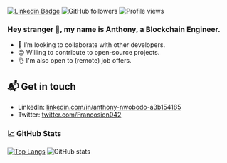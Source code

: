 [![Linkedin Badge](https://img.shields.io/badge/-Anthony-blue?style=flat&logo=Linkedin&logoColor=white&link=https://www.linkedin.com/in/anthony-nwobodo-a3b154185/)](https://www.linkedin.com/in/anthony-nwobodo-a3b154185/)
![GitHub followers](https://img.shields.io/github/followers/francosion042)
![Profile views](https://gpvc.arturio.dev/francosion042)

### Hey stranger 👋, my name is Anthony, a Blockchain Engineer.

- 👯 I’m looking to collaborate with other developers.
- 😊 Willing to contribute to open-source projects.
- 👌 I'm also open to (remote) job offers.

## 📬 Get in touch

- LinkedIn: [linkedin.com/in/anthony-nwobodo-a3b154185][1]
- Twitter: [twitter.com/Francosion042][2]


### &#x1f4c8; GitHub Stats

[![Top Langs](https://github-readme-stats.vercel.app/api/top-langs/?username=francosion042&theme=merko&layout=compact)](https://github.com/anuraghazra/github-readme-stats) 
![GitHub stats](https://github-readme-stats.vercel.app/api?username=francosion042&show_icons=true&theme=merko&hide=issues) 




[1]: https://www.linkedin.com/in/anthony-nwobodo-a3b154185/
[2]: https://twitter.com/intent/follow?screen_name=Francosion042
